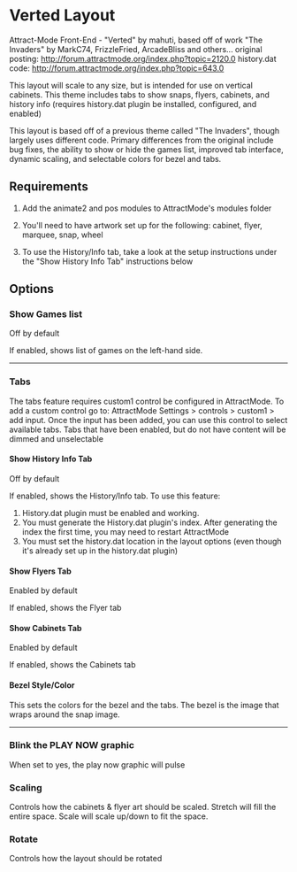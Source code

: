 # Verted Layout

Attract-Mode Front-End - "Verted" by mahuti, based off of work "The Invaders" by MarkC74, FrizzleFried, ArcadeBliss and others...
original posting: http://forum.attractmode.org/index.php?topic=2120.0
history.dat code: http://forum.attractmode.org/index.php?topic=643.0

This layout will scale to any size, but is intended for use on vertical cabinets. This theme includes tabs to show snaps, flyers, cabinets, and history info (requires history.dat plugin be installed, configured, and enabled)

This layout is based off of a previous theme called "The Invaders", though largely uses different code. Primary differences from the original include bug fixes, the ability to show or hide the games list, improved tab interface, dynamic scaling, and selectable colors for bezel and tabs. 
## Requirements

1. Add the animate2 and pos modules to AttractMode's modules folder

2. You'll need to have artwork set up for the following: cabinet, flyer, marquee, snap, wheel

3. To use the History/Info tab, take a look at the setup instructions under the "Show History Info Tab" instructions below

## Options

### Show Games list
Off by default

If enabled, shows list of games on the left-hand side.

--- 

### Tabs
The tabs feature requires custom1 control be configured in AttractMode. To add a custom control go to: AttractMode Settings > controls > custom1 > add input. Once the input has been added, you can use this control to select available tabs. Tabs that have been enabled, but do not have content will be dimmed and unselectable

#### Show History Info Tab
Off by default

If enabled, shows the History/Info tab. To use this feature: 

1. History.dat plugin must be enabled and working. 
2. You must generate the History.dat plugin's index. After generating the index the first time, you may need to restart AttractMode
3. You must set the history.dat location in the layout options (even though it's already set up in the history.dat plugin)
 
#### Show Flyers Tab
Enabled by default

If enabled, shows the Flyer tab

#### Show Cabinets Tab
Enabled by default

If enabled, shows the Cabinets tab

#### Bezel Style/Color
This sets the colors for the bezel and the tabs. The bezel is the image that wraps around the snap image. 

--- 

### Blink the PLAY NOW graphic
When set to yes, the play now graphic will pulse

### Scaling
Controls how the cabinets & flyer art should be scaled. Stretch will fill the entire space. Scale will scale up/down to fit the space. 

### Rotate
Controls how the layout should be rotated
  